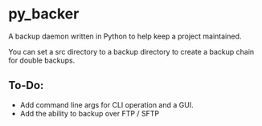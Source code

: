 # py_backer
A backup daemon written in Python to help keep a project maintained.

You can set a src directory to a backup directory to create a backup chain for double backups.

## To-Do:
- Add command line args for CLI operation and a GUI.
- Add the ability to backup over FTP / SFTP
